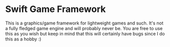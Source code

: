 # Swift Game Framework

This is a graphics/game framework for lightweight games and such. It's not a fully fledged game engine and will probably never be.
You are free to use this as you wish but keep in mind that this will certainly have bugs since I do this as a hobby :)
